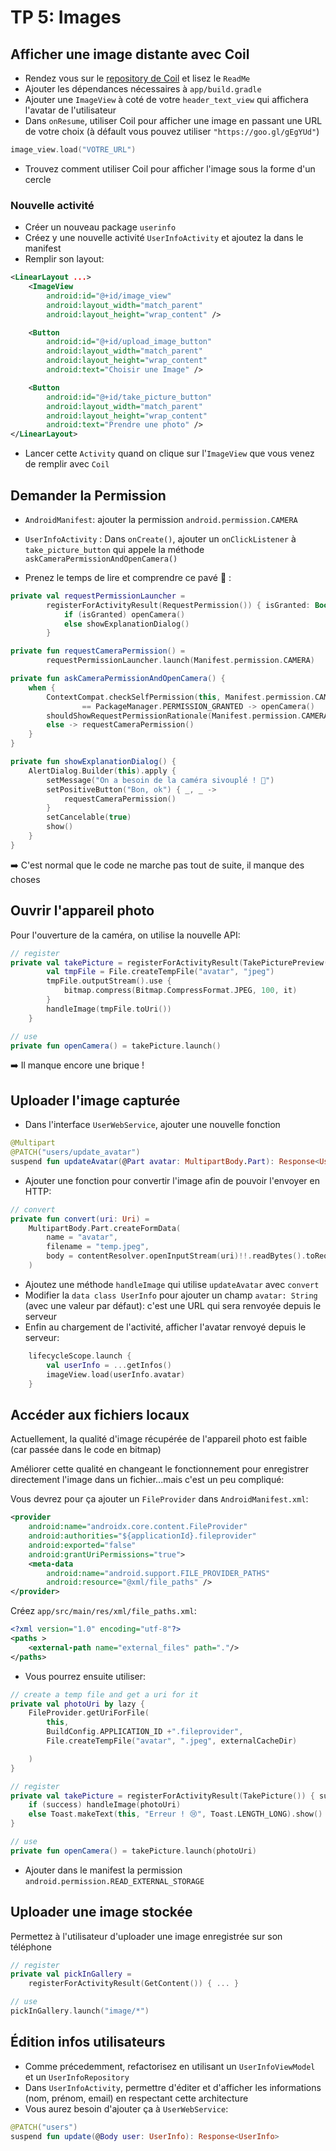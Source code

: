 
# TP 5: Images

## Afficher une image distante avec Coil

- Rendez vous sur le [repository de Coil](https://coil-kt.github.io/coil/) et lisez le `ReadMe`
- Ajouter les dépendances nécessaires à `app/build.gradle`
- Ajouter une `ImageView` à coté de votre `header_text_view` qui affichera l'avatar de l'utilisateur
- Dans `onResume`, utiliser Coil pour afficher une image en passant une URL de votre choix (à défault vous pouvez utiliser `"https://goo.gl/gEgYUd"`)

```kotlin
image_view.load("VOTRE_URL")
```

- Trouvez comment utiliser Coil pour afficher l'image sous la forme d'un cercle

### Nouvelle activité

- Créer un nouveau package `userinfo`
- Créez y une nouvelle activité `UserInfoActivity` et ajoutez la dans le manifest
- Remplir son layout:

```xml
<LinearLayout ...>
    <ImageView
        android:id="@+id/image_view"
        android:layout_width="match_parent"
        android:layout_height="wrap_content" />

    <Button
        android:id="@+id/upload_image_button"
        android:layout_width="match_parent"
        android:layout_height="wrap_content"
        android:text="Choisir une Image" />

    <Button
        android:id="@+id/take_picture_button"
        android:layout_width="match_parent"
        android:layout_height="wrap_content"
        android:text="Prendre une photo" />
</LinearLayout>
```

- Lancer cette `Activity` quand on clique sur l'`ImageView` que vous venez de remplir avec `Coil`

## Demander la Permission

- `AndroidManifest`: ajouter la permission `android.permission.CAMERA`
- `UserInfoActivity` : Dans `onCreate()`, ajouter un `onClickListener` à `take_picture_button` qui appele la méthode `askCameraPermissionAndOpenCamera()`

- Prenez le temps de lire et comprendre ce pavé 🤔 :

```kotlin
private val requestPermissionLauncher =
        registerForActivityResult(RequestPermission()) { isGranted: Boolean ->
            if (isGranted) openCamera()
            else showExplanationDialog()
        }

private fun requestCameraPermission() =
        requestPermissionLauncher.launch(Manifest.permission.CAMERA)

private fun askCameraPermissionAndOpenCamera() {
    when {
        ContextCompat.checkSelfPermission(this, Manifest.permission.CAMERA)
                == PackageManager.PERMISSION_GRANTED -> openCamera()
        shouldShowRequestPermissionRationale(Manifest.permission.CAMERA) -> showExplanationDialog()
        else -> requestCameraPermission()
    }
}

private fun showExplanationDialog() {
    AlertDialog.Builder(this).apply {
        setMessage("On a besoin de la caméra sivouplé ! 🥺")
        setPositiveButton("Bon, ok") { _, _ ->
            requestCameraPermission() 
        }
        setCancelable(true)
        show()
    }
}
```

➡️ C'est normal que le code ne marche pas tout de suite, il manque des choses

## Ouvrir l'appareil photo

Pour l'ouverture de la caméra, on utilise la nouvelle API:

```kotlin
// register
private val takePicture = registerForActivityResult(TakePicturePreview()) { bitmap ->
        val tmpFile = File.createTempFile("avatar", "jpeg")
        tmpFile.outputStream().use {
            bitmap.compress(Bitmap.CompressFormat.JPEG, 100, it)
        }
        handleImage(tmpFile.toUri())
    }

// use
private fun openCamera() = takePicture.launch()
```

➡️ Il manque encore une brique !

## Uploader l'image capturée

- Dans l'interface `UserWebService`, ajouter une nouvelle fonction

```kotlin
@Multipart
@PATCH("users/update_avatar")
suspend fun updateAvatar(@Part avatar: MultipartBody.Part): Response<UserInfo>
```

- Ajouter une fonction pour convertir l'image afin de pouvoir l'envoyer en HTTP:

```kotlin
// convert     
private fun convert(uri: Uri) =
    MultipartBody.Part.createFormData(
        name = "avatar",
        filename = "temp.jpeg",
        body = contentResolver.openInputStream(uri)!!.readBytes().toRequestBody()
    )
```

- Ajoutez une méthode `handleImage` qui utilise `updateAvatar` avec `convert`
- Modifier la `data class UserInfo` pour ajouter un champ `avatar: String` (avec une valeur par défaut):  c'est une URL qui sera renvoyée depuis le serveur
- Enfin au chargement de l'activité, afficher l'avatar renvoyé depuis le serveur:

```kotlin
    lifecycleScope.launch {
        val userInfo = ...getInfos()
        imageView.load(userInfo.avatar)
    }
```

## Accéder aux fichiers locaux

Actuellement, la qualité d'image récupérée de l'appareil photo est faible (car passée dans le code en bitmap)

Améliorer cette qualité en changeant le fonctionnement pour enregistrer directement l'image dans un fichier...mais c'est un peu compliqué:

Vous devrez pour ça ajouter un `FileProvider` dans `AndroidManifest.xml`:

```xml
<provider
    android:name="androidx.core.content.FileProvider"
    android:authorities="${applicationId}.fileprovider"
    android:exported="false"
    android:grantUriPermissions="true">
    <meta-data
        android:name="android.support.FILE_PROVIDER_PATHS"
        android:resource="@xml/file_paths" />
</provider>
```

Créez `app/src/main/res/xml/file_paths.xml`:

```xml
<?xml version="1.0" encoding="utf-8"?>
<paths >
    <external-path name="external_files" path="."/>
</paths>
```

- Vous pourrez ensuite utiliser:

```kotlin
// create a temp file and get a uri for it
private val photoUri by lazy {
    FileProvider.getUriForFile(
        this,
        BuildConfig.APPLICATION_ID +".fileprovider",
        File.createTempFile("avatar", ".jpeg", externalCacheDir)

    )
}

// register
private val takePicture = registerForActivityResult(TakePicture()) { success ->
    if (success) handleImage(photoUri)
    else Toast.makeText(this, "Erreur ! 😢", Toast.LENGTH_LONG).show()
}

// use
private fun openCamera() = takePicture.launch(photoUri)
```

- Ajouter dans le manifest la permission `android.permission.READ_EXTERNAL_STORAGE`

## Uploader une image stockée

Permettez à l'utilisateur d'uploader une image enregistrée sur son téléphone

```kotlin
// register
private val pickInGallery = 
    registerForActivityResult(GetContent()) { ... }

// use
pickInGallery.launch("image/*")
```

## Édition infos utilisateurs

- Comme précedemment, refactorisez en utilisant un `UserInfoViewModel` et un `UserInfoRepository`
- Dans `UserInfoActivity`, permettre d'éditer et d'afficher les informations (nom, prénom, email) en respectant cette architecture
- Vous aurez besoin d'ajouter ça à `UserWebService`:

```kotlin
@PATCH("users")
suspend fun update(@Body user: UserInfo): Response<UserInfo>
```
